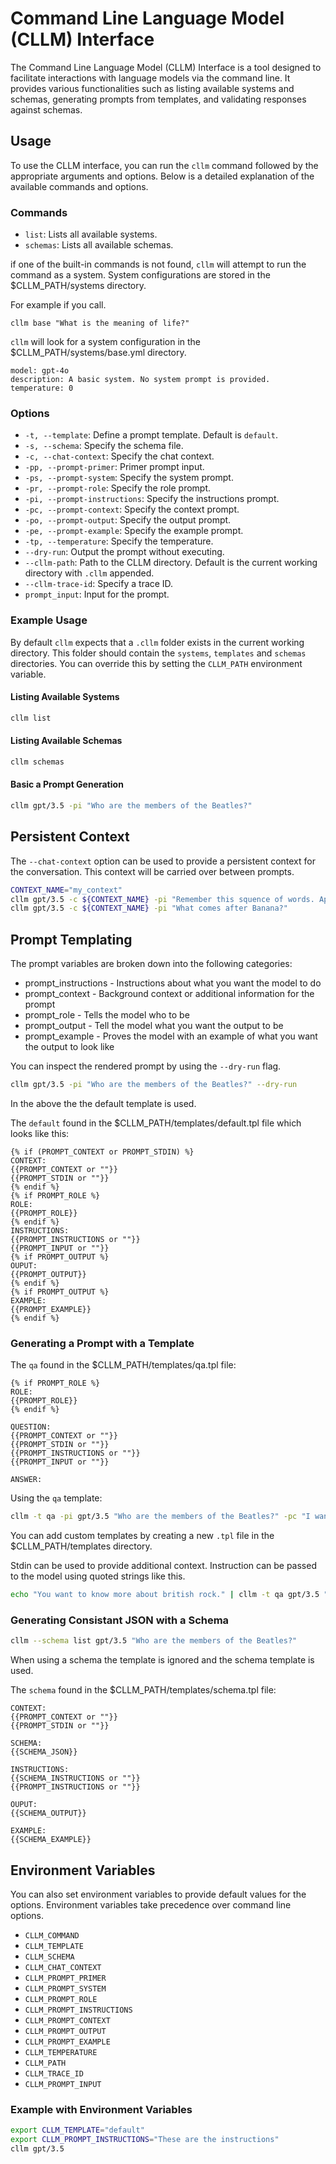 # Command Line Language Model (CLLM) Interface

The Command Line Language Model (CLLM) Interface is a tool designed to facilitate interactions with language models via the command line. It provides various functionalities such as listing available systems and schemas, generating prompts from templates, and validating responses against schemas.

## Usage

To use the CLLM interface, you can run the `cllm` command followed by the appropriate arguments and options. Below is a detailed explanation of the available commands and options.

### Commands

- `list`: Lists all available systems.
- `schemas`: Lists all available schemas.

if one of the built-in commands is not found, `cllm` will attempt to run the command as a system. System configurations are stored in the $CLLM_PATH/systems directory.

For example if you call.

```
cllm base "What is the meaning of life?"

```

`cllm` will look for a system configuration in the $CLLM_PATH/systems/base.yml directory.

```
model: gpt-4o
description: A basic system. No system prompt is provided.
temperature: 0
```

### Options

- `-t, --template`: Define a prompt template. Default is `default`.
- `-s, --schema`: Specify the schema file.
- `-c, --chat-context`: Specify the chat context.
- `-pp, --prompt-primer`: Primer prompt input.
- `-ps, --prompt-system`: Specify the system prompt.
- `-pr, --prompt-role`: Specify the role prompt.
- `-pi, --prompt-instructions`: Specify the instructions prompt.
- `-pc, --prompt-context`: Specify the context prompt.
- `-po, --prompt-output`: Specify the output prompt.
- `-pe, --prompt-example`: Specify the example prompt.
- `-tp, --temperature`: Specify the temperature.
- `--dry-run`: Output the prompt without executing.
- `--cllm-path`: Path to the CLLM directory. Default is the current working directory with `.cllm` appended.
- `--cllm-trace-id`: Specify a trace ID.
- `prompt_input`: Input for the prompt.

### Example Usage

By default `cllm` expects that a `.cllm` folder exists in the current working directory. This folder should contain the `systems`, `templates` and `schemas` directories. You can override this by setting the `CLLM_PATH` environment variable.

#### Listing Available Systems

```bash
cllm list
```

#### Listing Available Schemas

```bash
cllm schemas
```

#### Basic a Prompt Generation

```bash
cllm gpt/3.5 -pi "Who are the members of the Beatles?"
```

## Persistent Context

The `--chat-context` option can be used to provide a persistent context for the conversation. This context will be carried over between prompts.

```bash
CONTEXT_NAME="my_context"
cllm gpt/3.5 -c ${CONTEXT_NAME} -pi "Remember this squence of words. Apple, Banana, Cherry."
cllm gpt/3.5 -c ${CONTEXT_NAME} -pi "What comes after Banana?"
```

## Prompt Templating

The prompt variables are broken down into the following categories:

- prompt_instructions - Instructions about what you want the model to do
- prompt_context - Background context or additional information for the prompt
- prompt_role - Tells the model who to be
- prompt_output - Tell the model what you want the output to be
- prompt_example - Proves the model with an example of what you want the output to look like

You can inspect the rendered prompt by using the `--dry-run` flag.

```bash
cllm gpt/3.5 -pi "Who are the members of the Beatles?" --dry-run
```

In the above the the default template is used.

The `default` found in the $CLLM_PATH/templates/default.tpl file which looks like this:

```
{% if (PROMPT_CONTEXT or PROMPT_STDIN) %}
CONTEXT:
{{PROMPT_CONTEXT or ""}} 
{{PROMPT_STDIN or ""}}
{% endif %}
{% if PROMPT_ROLE %}
ROLE:
{{PROMPT_ROLE}}
{% endif %}
INSTRUCTIONS:
{{PROMPT_INSTRUCTIONS or ""}}
{{PROMPT_INPUT or ""}}
{% if PROMPT_OUTPUT %}
OUPUT:
{{PROMPT_OUTPUT}}
{% endif %}
{% if PROMPT_OUTPUT %}
EXAMPLE:
{{PROMPT_EXAMPLE}}
{% endif %}
```

### Generating a Prompt with a Template

The `qa` found in the $CLLM_PATH/templates/qa.tpl file:
```
{% if PROMPT_ROLE %}
ROLE:
{{PROMPT_ROLE}}
{% endif %}

QUESTION:
{{PROMPT_CONTEXT or ""}} 
{{PROMPT_STDIN or ""}}
{{PROMPT_INSTRUCTIONS or ""}}
{{PROMPT_INPUT or ""}}

ANSWER:
```

Using the `qa` template:

```bash
cllm -t qa -pi gpt/3.5 "Who are the members of the Beatles?" -pc "I want to know more about british rock."
```

You can add custom templates by creating a new `.tpl` file in the $CLLM_PATH/templates directory.

Stdin can be used to provide additional context.
Instruction can be passed to the model using quoted strings like this.

```bash
echo "You want to know more about british rock." | cllm -t qa gpt/3.5 "Who are the members of the Beatles?"
```

### Generating Consistant JSON with a Schema

```bash
cllm --schema list gpt/3.5 "Who are the members of the Beatles?"
```
When using a schema the template is ignored and the schema template is used.

The `schema` found in the $CLLM_PATH/templates/schema.tpl file:

```
CONTEXT:
{{PROMPT_CONTEXT or ""}}
{{PROMPT_STDIN or ""}}

SCHEMA:
{{SCHEMA_JSON}}

INSTRUCTIONS:
{{SCHEMA_INSTRUCTIONS or ""}}
{{PROMPT_INSTRUCTIONS or ""}}

OUPUT:
{{SCHEMA_OUTPUT}}

EXAMPLE:
{{SCHEMA_EXAMPLE}}
```

## Environment Variables

You can also set environment variables to provide default values for the options.
Environment variables take precedence over command line options.

- `CLLM_COMMAND`
- `CLLM_TEMPLATE`
- `CLLM_SCHEMA`
- `CLLM_CHAT_CONTEXT`
- `CLLM_PROMPT_PRIMER`
- `CLLM_PROMPT_SYSTEM`
- `CLLM_PROMPT_ROLE`
- `CLLM_PROMPT_INSTRUCTIONS`
- `CLLM_PROMPT_CONTEXT`
- `CLLM_PROMPT_OUTPUT`
- `CLLM_PROMPT_EXAMPLE`
- `CLLM_TEMPERATURE`
- `CLLM_PATH`
- `CLLM_TRACE_ID`
- `CLLM_PROMPT_INPUT`

### Example with Environment Variables

```bash
export CLLM_TEMPLATE="default"
export CLLM_PROMPT_INSTRUCTIONS="These are the instructions"
cllm gpt/3.5
```

